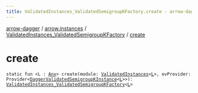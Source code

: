 ```yaml
---
title: ValidatedInstances_ValidatedSemigroupKFactory.create - arrow-dagger
---
```


[arrow-dagger](../../index.html) / [arrow.instances](../index.html) / [ValidatedInstances_ValidatedSemigroupKFactory](index.html) / [create](./create.html)

# create

`static fun <L : `[`Any`](https://kotlinlang.org/api/latest/jvm/stdlib/kotlin/-any/index.html)`> create(module: `[`ValidatedInstances`](../-validated-instances/index.html)`<`[`L`](create.html#L)`>, evProvider: Provider<`[`DaggerValidatedSemigroupKInstance`](../-dagger-validated-semigroup-k-instance/index.html)`<`[`L`](create.html#L)`>>): `[`ValidatedInstances_ValidatedSemigroupKFactory`](index.html)`<`[`L`](create.html#L)`>`